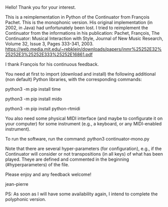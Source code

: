 Hello!
Thank you for your interest.

This is a reimplementation in Python of the Continuator from François Pachet. This is the monophonic version.
His original implementation (in 2002, in Java) had unfortunately been lost. I tried to reimplement the Continuator from the informations in his publication:
Pachet, François, The Continuator: Musical Interaction with Style, Journal of New Music Research, Volume 32, Issue 3, Pages 333-341, 2003.
https://web.media.mit.edu/~rebklein/downloads/papers/jnmr%25252E32%25252E3%25252E333%25252E16861.pdf

I thank François for his continuous feedback.

You need at first to import (download and install) the following additional (non default) Python libraries, with the corresponding commands:

python3 -m pip install time

python3 -m pip install mido

python3 -m pip install python-rtmidi

You also need some physical MIDI interface (and maybe to configurate it on your computer) for some instrument (e.g., a keyboard, or any MIDI-enabled instrument).

To run the software, run the command: python3 continuator-mono.py

Note that there are several hyper-parameters (for configuration), e.g., if the Continuator will consider or not transpositions (in all keys) of what has been played.
Theye are defined and commented in the beginning (#hyperparameters) of the file.

Please enjoy and any feedback welcome!

jean-pierre

PS: As soon as I will have some availability again, I intend to complete the polyphonic version.


